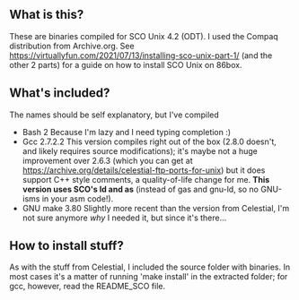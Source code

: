 ## What is this?
These are binaries compiled for SCO Unix 4.2 (ODT). I used the Compaq distribution from Archive.org. See https://virtuallyfun.com/2021/07/13/installing-sco-unix-part-1/ (and the other 2 parts) for a guide on how to install SCO Unix on 86box.

## What's included?
The names should be self explanatory, but I've compiled
- Bash 2
Because I'm lazy and I need typing completion :)
- Gcc 2.7.2.2
This version compiles right out of the box (2.8.0 doesn't, and likely requires source modifications); it's maybe not a huge improvement over 2.6.3 (which you can get at https://archive.org/details/celestial-ftp-ports-for-unix) but it does support C++ style comments, a quality-of-life change for me. **This version uses SCO's ld and as** (instead of gas and gnu-ld, so no GNU-isms in your asm code!).
- GNU make 3.80
Slightly more recent than the version from Celestial, I'm not sure anymore _why_ I needed it, but since it's there...

## How to install stuff?
As with the stuff from Celestial, I included the source folder with binaries. In most cases it's a matter of running 'make install' in the extracted folder; for gcc, however, read the README_SCO file.
